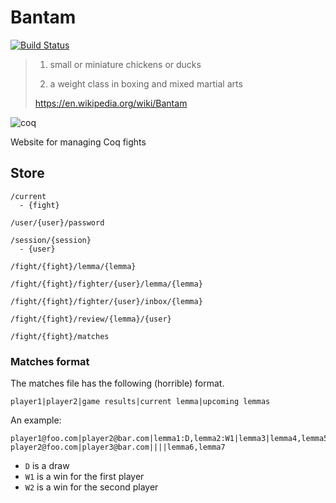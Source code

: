 Bantam
======

[![Build Status](https://travis-ci.org/charleso/bantam.svg?branch=master)](https://travis-ci.org/charleso/bantam)

> 1. small or miniature chickens or ducks
>
> 2. a weight class in boxing and mixed martial arts
>
> https://en.wikipedia.org/wiki/Bantam

![coq](https://avatars0.githubusercontent.com/u/621198?v=3&s=400)

Website for managing Coq fights


## Store

```
/current
  - {fight}

/user/{user}/password

/session/{session}
  - {user}

/fight/{fight}/lemma/{lemma}

/fight/{fight}/fighter/{user}/lemma/{lemma}

/fight/{fight}/fighter/{user}/inbox/{lemma}

/fight/{fight}/review/{lemma}/{user}

/fight/{fight}/matches
```

### Matches format

The matches file has the following (horrible) format.

```
player1|player2|game results|current lemma|upcoming lemmas
```

An example:

```
player1@foo.com|player2@bar.com|lemma1:D,lemma2:W1|lemma3|lemma4,lemma5
player2@foo.com|player3@bar.com||||lemma6,lemma7
```

- `D` is a draw
- `W1` is a win for the first player
- `W2` is a win for the second player

